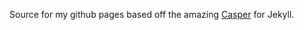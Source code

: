 Source for my github pages based off the amazing [Casper](https://github.com/tryghost/casper) for Jekyll.
